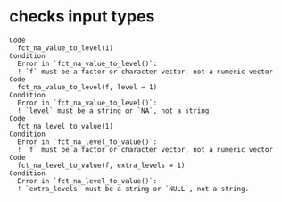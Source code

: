 # checks input types

    Code
      fct_na_value_to_level(1)
    Condition
      Error in `fct_na_value_to_level()`:
      ! `f` must be a factor or character vector, not a numeric vector
    Code
      fct_na_value_to_level(f, level = 1)
    Condition
      Error in `fct_na_value_to_level()`:
      ! `level` must be a string or `NA`, not a string.
    Code
      fct_na_level_to_value(1)
    Condition
      Error in `fct_na_level_to_value()`:
      ! `f` must be a factor or character vector, not a numeric vector
    Code
      fct_na_level_to_value(f, extra_levels = 1)
    Condition
      Error in `fct_na_level_to_value()`:
      ! `extra_levels` must be a string or `NULL`, not a string.

